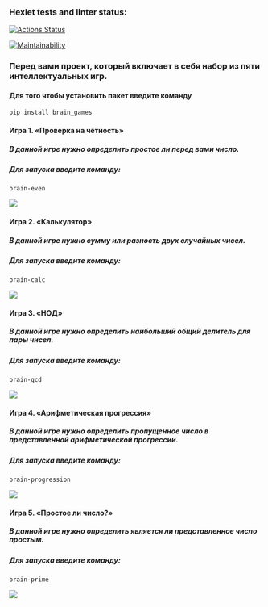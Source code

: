 ### Hexlet tests and linter status:
[![Actions Status](https://github.com/AlexGidz/python-project-49/actions/workflows/hexlet-check.yml/badge.svg)](https://github.com/AlexGidz/python-project-49/actions)

[![Maintainability](https://api.codeclimate.com/v1/badges/229b30e45cd1183da0e5/maintainability)](https://codeclimate.com/github/AlexGidz/python-project-49/maintainability)

### Перед вами проект, который включает в себя набор из пяти интеллектуальных игр.

#### Для того чтобы установить пакет введите команду

```no-highlight
pip install brain_games
```
#### Игра 1. «Проверка на чётность»
##### В данной игре нужно определить простое ли перед вами число.
##### Для запуска введите команду:

```no-highlight
brain-even
```
<a href="https://asciinema.org/a/GRM8B3oFlrN5OIropZNaiBP24" target="_blank"><img src="https://asciinema.org/a/GRM8B3oFlrN5OIropZNaiBP24.svg" /></a>

#### Игра 2. «Калькулятор»
##### В данной игре нужно сумму или разность двух случайных чисел.
##### Для запуска введите команду:

```no-highlight
brain-calc
```

<a href="https://asciinema.org/a/odwwBOwmWuss2mWLsrJWk5SlE" target="_blank"><img src="https://asciinema.org/a/odwwBOwmWuss2mWLsrJWk5SlE.svg" /></a>

#### Игра 3. «НОД»
##### В данной игре нужно определить наибольший общий делитель для пары чисел.
##### Для запуска введите команду:

```no-highlight
brain-gcd
```

<a href="https://asciinema.org/a/Nua6GXfaZDkWwHPcpLrRSIVuX" target="_blank"><img src="https://asciinema.org/a/Nua6GXfaZDkWwHPcpLrRSIVuX.svg" /></a>

#### Игра 4. «Арифметическая прогрессия»
##### В данной игре нужно определить пропущенное число в представленной арифметической прогрессии.
##### Для запуска введите команду:

```no-highlight
brain-progression
```

<a href="https://asciinema.org/a/4qEFwODeheZsSR3DJlGtj5g4R" target="_blank"><img src="https://asciinema.org/a/4qEFwODeheZsSR3DJlGtj5g4R.svg" /></a>

#### Игра 5. «Простое ли число?»
##### В данной игре нужно определить является ли представленное число простым.
##### Для запуска введите команду:

```no-highlight
brain-prime
```

<a href="https://asciinema.org/a/nriIpXQzDrLC6T34ONYPrNHYr" target="_blank"><img src="https://asciinema.org/a/nriIpXQzDrLC6T34ONYPrNHYr.svg" /></a>